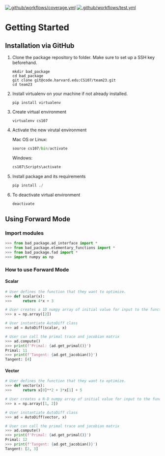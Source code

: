 [![.github/workflows/coverage.yml](https://code.harvard.edu/CS107/team23/actions/workflows/coverage.yml/badge.svg?branch=milestone2)](https://code.harvard.edu/CS107/team23/actions/workflows/coverage.yml)
[![.github/workflows/test.yml](https://code.harvard.edu/CS107/team23/actions/workflows/test.yml/badge.svg?branch=milestone2)](https://code.harvard.edu/CS107/team23/actions/workflows/test.yml)


# Getting Started

## Installation via GitHub
  
1. Clone the package repository to folder. Make sure to set up a SSH key beforehand.  

    ```
    mkdir bad_package
    cd bad_package
    git clone git@code.harvard.edu:CS107/team23.git
    cd team23
    ```

2. Install virtualenv on your machine if not already installed. 

    ```
    pip install virtualenv
    ```
    
3. Create virtual environment

    ```
    virtualenv cs107
    ``` 
  
4. Activate the new virutal environment

    Mac OS or Linux:
    
    ```python
    source cs107/bin/activate
    ```
    
    Windows:
    
    ```python
    cs107\Scripts\activate    
    ```

5. Install package and its requirements 

    ```python
    pip install ./
    ```    

6. To deactivate virtual environment

    ```python
    deactivate
    ```        
    
## Using Forward Mode

### Import modules

```python
>>> from bad_package.ad_interface import *
>>> from bad_package.elementary_functions import *
>>> from bad_package.fad import *
>>> import numpy as np
```

### How to use Forward Mode

#### Scalar 

```python
# User defines the function that they want to optimize. 
>>> def scalar(x):
>>>     return 4*x + 3

# User creates a 1D numpy array of initial value for input to the function they want to optimize
>>> x = np.array([2])

# User instantiate AutoDiff class
>>> ad = AutoDiff(scalar, x)

# User can call the primal trace and jacobian matrix
>>> ad.compute()
>>> print(f'Primal: {ad.get_primal()}')
Primal: 11
>>> print(f'Tangent: {ad.get_jacobian()}')
Tangent: [4]
```

#### Vector

```python
# User defines the function that they want to optimize. 
>>> def vector(x):
>>>     return x[0]**2 + 3*x[1] + 5

# User creates a N-D numpy array of initial value for input to the function they want to optimize
>>> x = np.array([1, 2])

# User instantiate AutoDiff class
>>> ad = AutoDiff(vector, x)

# User can call the primal trace and jacobian matrix
>>> ad.compute()
>>> print(f'Primal: {ad.get_primal()}')
Primal: 12
>>> print(f'Tangent: {ad.get_jacobian()}')
Tangent: [2, 3]
```

